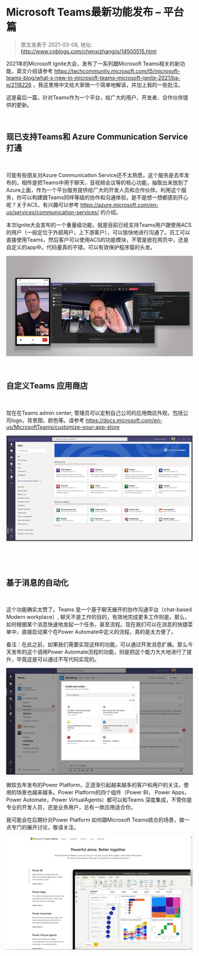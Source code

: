 # Microsoft Teams最新功能发布 – 平台篇 
> 原文发表于 2021-03-08, 地址: http://www.cnblogs.com/chenxizhang/p/14500515.html 


2021年的Microsoft Ignite大会，发布了一系列跟Microsoft Teams相关的新功能，英文介绍请参考 https://techcommunity.microsoft.com/t5/microsoft-teams-blog/what-s-new-in-microsoft-teams-microsoft-ignite-2021/ba-p/2118226 ，我这里用中文给大家做一个简单地解读，并加上我的一些批注。


这是最后一篇，针对Teams作为一个平台，给广大的用户、开发者、合作伙伴提供的更新。



 

现已支持Teams和 Azure Communication Service打通
----------------------------------------


 

可能有些朋友对Azure Communication Service还不太熟悉，这个服务是去年发布的。相传是把Teams中用于聊天，音视频会议等的核心功能，抽取出来放到了Azure上面，作为一个平台服务提供给广大的开发人员和合作伙伴。利用这个服务，你可以构建跟Teams同样等级的协作和沟通体验，是不是想一想都感到开心呢？关于ACS，有兴趣可以参考 <https://azure.microsoft.com/en-us/services/communication-services/> 的介绍。


本次Ignite大会宣布的一个重量级功能，就是目前已经支持Teams用户跟使用ACS的用户（一般定位于外部用户，上下游客户），可以愉快地进行沟通了。员工可以直接使用Teams，然后客户可以使用ACS的功能模块，不管是嵌在网页中，还是自定义的app中。代码量真的不错，可以有效保护程序猿的头发。


![](../images/9072-20210308164004065-179929637.png)



 

自定义Teams 应用商店
-------------


 

现在在Teams admin center, 管理员可以定制自己公司的应用商店外观，包括公司logo，背景图，颜色等。请参考 <https://docs.microsoft.com/en-us/MicrosoftTeams/customize-your-app-store>


![](../images/9072-20210308164008753-977395304.jpg)



 


 

基于消息的自动化
--------


 

这个功能确实太赞了。Teams 是一个基于聊天展开的协作沟通平台（chat-based Modern workplace）, 聊天不是工作的目的，有效地完成更多工作则是。那么，如何根据某个消息快速地发起一个任务，甚至流程。现在我们可以在消息的快捷菜单中，直接启动某个在Power Automate中定义的流程，真的是太方便了。


备注：在此之前，如果我们需要实现这样的功能，可以通过开发消息扩展。那么今天发布的这个调用Power Automate流程的功能，则是把这个能力大大地进行了提升，毕竟这是可以通过不写代码实现的。


![](../images/9072-20210308164035551-411806723.png)


微软去年发布的Power Platform，正逐渐引起越来越多的客户和用户的关注，使用的场景也越来越多。Power Platform的四个组件（Power BI， Power Apps，Power Automate，Power VirtualAgents）都可以和Teams 深度集成，不管你是专业的开发人员，还是业务用户，总有一款应用适合你。


我可能会在后期针对Power Platform 如何跟Microsoft Teams结合的场景，做一点专门的展开讨论，敬请关注。


![](../images/9072-20210308164053529-1410927680.png)



 


 


 

